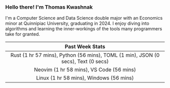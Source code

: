 
### Hello there! I'm Thomas Kwashnak

I'm a Computer Science and Data Science double major with an Economics
minor at Quinnipiac University, graduating in 2024.
I enjoy diving into algorithms and learning the inner-workings of the tools
many programmers take for granted.

| Past Week Stats |
| :---: |
| Rust (1 hr 57 mins), Python (56 mins), TOML (1 min), JSON (0 secs), Text (0 secs) |
| Neovim (1 hr 58 mins), VS Code (56 mins) |
| Linux (1 hr 58 mins), Windows (56 mins) |

